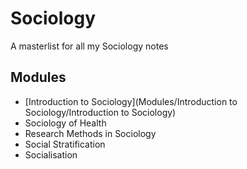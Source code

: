 # Sociology

A masterlist for all my Sociology notes

## Modules
* [Introduction to Sociology](Modules/Introduction to Sociology/Introduction to Sociology)
* Sociology of Health
* Research Methods in Sociology
* Social Stratification
* Socialisation
